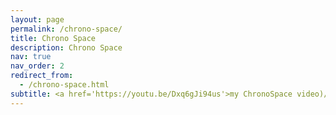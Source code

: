 ```yaml
---
layout: page
permalink: /chrono-space/
title: Chrono Space
description: Chrono Space
nav: true
nav_order: 2
redirect_from: 
  - /chrono-space.html
subtitle: <a href='https://youtu.be/Dxq6gJi94us'>my ChronoSpace video)/</a>.
---
```


